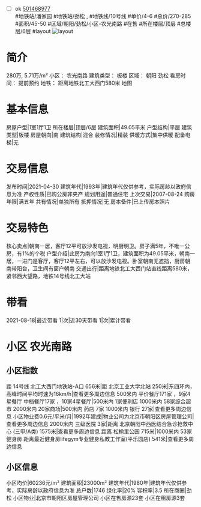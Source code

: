 - [ ] ok [501468977](https://bj.5i5j.com/ershoufang/501468977.html)  
 #地铁站/潘家园 #地铁站/劲松 ,  #地铁线/10号线
#单价/4-6 #总价/270-285 #面积/45-50   #区域/朝阳/劲松/小区-农光南路 #在售 #所在楼层/顶层 #总楼层/6层 #layout 
![layout](http://image2a.5i5j.com/bdir/layout/2755ee793c7c41f9be91cf1c658f8e53.jpg_P5.jpg) 
# 简介 
 280万,  5.71万/m² 
小区： 农光南路
建筑类型： 板楼
区域： 朝阳 劲松
看房时间： 提前预约
地铁： 距离地铁北工大西门580米 地图
# 基本信息 
 房屋户型|1室1厅1卫
所在楼层|顶层/6层
建筑面积|49.05平米
户型结构|平层
建筑类型|板楼
房屋朝向|南
建筑结构|混合
装修情况|精装
供暖方式|集中供暖
配备电梯|无
# 交易信息 
 发布时间|2021-04-30
建筑年代|1993年|建筑年代仅供参考，实际房龄以政府信息为准
产权性质|已购公房非央产
规划用途|普通住宅
上次交易|2007-08-24
购房年限|满五年
共有情况|单独所有
抵押情况|无
房本备件|已上传房本照片
# 交易特色 
 核心卖点|朝南一居，客厅12平可放沙发电视，明厨明卫。房子满5年，不唯一公房，有1%的个税
户型介绍|此房为南向1室1厅1卫，建筑面积为49.05平米，朝南一居，一进门是客厅，客厅12平左右，可以放沙发电视。卧室朝南无遮挡，厨房朝南带阳台，卫生间有窗户朝南
交通出行|距离地铁北工大西门站直线距离580米，紧邻西大望路，地铁14号线北工大站
# 带看 
 2021-08-18|最近带看	 1|次|近30天带看	 1|次|累计带看
# 小区 农光南路
## 小区指数 
 距 14号线 北工大西门地铁站-A口 656米|距 北京工业大学北站 250米|东四环内， 高峰时间平均时速为16km/h|查看更多周边信息
500米内 平价餐厅171家 ，9家4星餐厅
中档餐厅17家 ，10家4星餐厅|500米内 1家便利店
1000米内 58家综合超市
2000米内 20家商场|500米内 药店 7家
1000米内 银行 27家|查看更多周边信息
小区物业费0.6元/平米/月|1992年建成|物业公司为北京市朝阳区房屋管理公司|查看更多周边信息
2000米内 三级医院 3家|距离 北京朝阳中西医结合急诊抢救中心 (三甲/A类) 1575米|查看更多周边信息
距离 松榆里公园 715米|1000米内 53家 健身房
距离最近健身房lifegym专业健身私教工作室(平乐园店) 541米|查看更多周边信息
## 小区信息 
 小区均价|60236元/m²
建筑面积|23000m²
建筑年代|1980年|建筑年代仅供参考，实际房龄以政府信息为准
总户数|1746
绿化率|20%
容积率|3.5
所在商圈|劲松
小区物业|北京市朝阳区房屋管理公司
小区在售房源23套
小区在租房源3套
